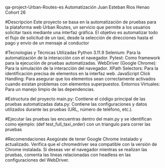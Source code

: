 qa-project-Urban-Routes-es Automatización
Juan Esteban Rios Henao Cohort 26

#Descripcion
Este proyecto se basa en la automatización de pruebas para la plataforma web Urban Routes,
un servicio que permite a los usuarios solicitar taxis mediante una interfaz gráfica.
El objetivo es automatizar todo el flujo de solicitud de un taxi, desde la selección de
direcciones hasta el pago y envío de un mensaje al conductor

#Tecnologias y Técnicas Utilizadas
Python 3.11.9
Selenium: Para la automatización de la interacción con el navegador.
Pytest: Como framework para la ejecución de pruebas automatizadas.
WebDriver (Google Chrome): Para la simulación de la interacción del navegador.
XPath Selectors: Para la identificación precisa de elementos en la interfaz web.
JavaScript Click Handling: Para asegurar que los elementos sean correctamente activados cuando existan problemas con elementos superpuestos.
Entornos Virtuales: Para un manejo limpio de las dependencias.

#Estructura del proyecto
main.py: Contiene el código principal de las pruebas automatizadas
data.py: Contiene las configuraciones y datos utilizados durante las pruebas (URL, número de teléfono, etc.).

#Ejecutar las pruebas
las encuentras dentro del main.py
y se identifican como ejemplo: (def test_full_taxi_order)
con un triangulo para correr las pruebas

#Recomendaciones
Asegúrate de tener Google Chrome instalado y actualizado.
Verifica que el chromedriver sea compatible con la versión de Chrome instalada.
Si deseas ver el navegador mientras se realizan las pruebas, comenta las líneas relacionadas con headless en las configuraciones del WebDriver.
